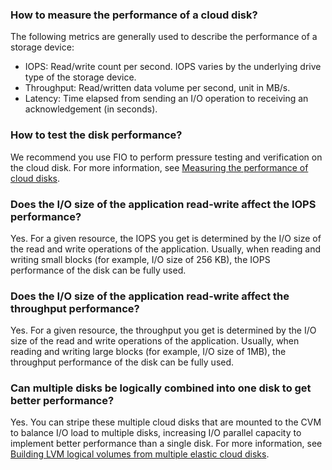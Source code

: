 ### How to measure the performance of a cloud disk?
The following metrics are generally used to describe the performance of a storage device:
- IOPS: Read/write count per second. IOPS varies by the underlying drive type of the storage device.
- Throughput: Read/written data volume per second, unit in MB/s.
- Latency: Time elapsed from sending an I/O operation to receiving an acknowledgement (in seconds).

### How to test the disk performance?
We recommend you use FIO to perform pressure testing and verification on the cloud disk. For more information, see [Measuring the performance of cloud disks](https://intl.cloud.tencent.com/document/product/362/6741).

### Does the I/O size of the application read-write affect the IOPS performance?
Yes. For a given resource, the IOPS you get is determined by the I/O size of the read and write operations of the application. Usually, when reading and writing small blocks (for example, I/O size of 256 KB), the IOPS performance of the disk can be fully used.

### Does the I/O size of the application read-write affect the throughput performance?
Yes. For a given resource, the throughput you get is determined by the I/O size of the read and write operations of the application. Usually, when reading and writing large blocks (for example, I/O size of 1MB), the throughput performance of the disk can be fully used.

### Can multiple disks be logically combined into one disk to get better performance?
Yes. You can stripe these multiple cloud disks that are mounted to the CVM to balance I/O load to multiple disks, increasing I/O parallel capacity to implement better performance than a single disk. For more information, see [Building LVM logical volumes from multiple elastic cloud disks](https://intl.cloud.tencent.com/document/product/362/2933).

